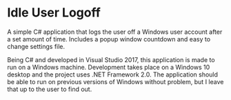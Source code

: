 # Idle User Logoff
A simple C# application that logs the user off a Windows user account after a set amount of time. Includes a popup window countdown and easy to change settings file.


Being C# and developed in Visual Studio 2017, this application is made to run on a Windows machine. Development takes place on a Windows 10 desktop and the project uses .NET Framework 2.0. The application should be able to run on previous versions of Windows without problem, but I leave that up to the user to find out.
